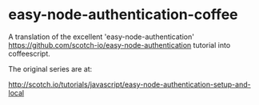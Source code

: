 easy-node-authentication-coffee
===============================

A translation of the excellent 'easy-node-authentication' https://github.com/scotch-io/easy-node-authentication 
tutorial into coffeescript.

The original series are at:

http://scotch.io/tutorials/javascript/easy-node-authentication-setup-and-local
